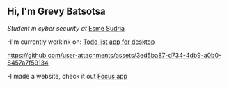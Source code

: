 ## Hi, I'm Grevy Batsotsa

*Student in cyber security at*  [Esme Sudria](https://www.esme.fr)

-I'm currently workink on: [Todo list app for desktop](https://github.com/batgr/todo_list)

https://github.com/user-attachments/assets/3ed5ba87-d734-4db9-a0b0-8457a7f59134

-I made a website, check it out [Focus app](https://batgr.github.io/focusApp-website/)
<!--
**batgr/batgr** is a ✨ _special_ ✨ repository because its `README.md` (this file) appears on your GitHub profile.

Here are some ideas to get you started:

- 🔭 I’m currently working on ...
- 🌱 I’m currently learning ...
- 👯 I’m looking to collaborate on ...
- 🤔 I’m looking for help with ...
- 💬 Ask me about ...
- 📫 How to reach me: ...
- 😄 Pronouns: ...
- ⚡ Fun fact: ...
-->
